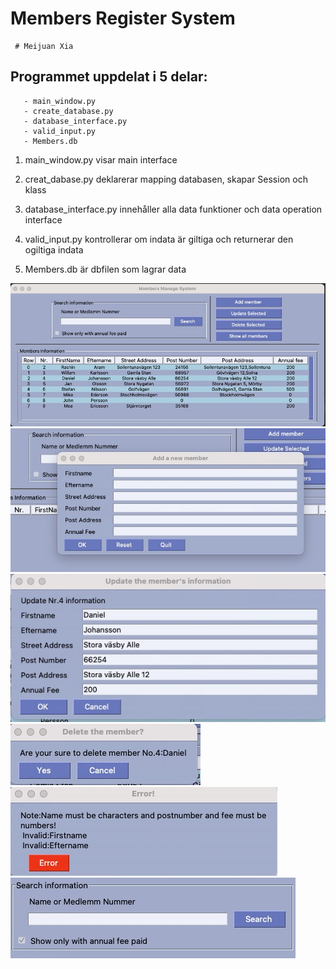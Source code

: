 # Members Register System

     # Meijuan Xia

## Programmet uppdelat i 5 delar:

       - main_window.py
       - create_database.py
       - database_interface.py
       - valid_input.py
       - Members.db

1. main_window.py visar main interface 

2. creat_dabase.py deklarerar mapping databasen, skapar Session och klass

3. database_interface.py innehåller alla data funktioner och data operation interface

4. valid_input.py  kontrollerar om indata är giltiga och returnerar den ogiltiga indata

5. Members.db är dbfilen som lagrar data

![image](/images/1.jpeg)<br>
![image](/images/add.jpeg)<br>
![image](/images/uppdate.jpeg)<br>
![image](/images/delete.jpeg)<br>
![image](/images/invald_input.jpeg)<br>
![image](/images/search_check.jpeg)<br>

